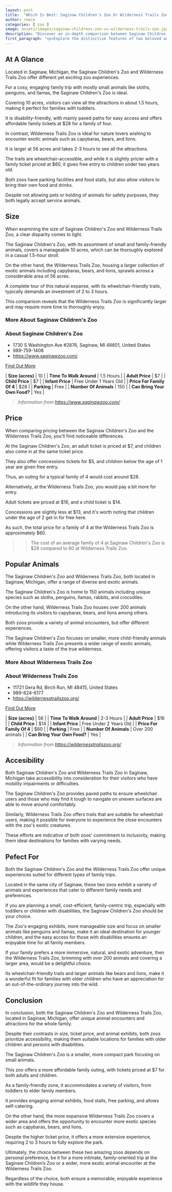 ```yaml
---
layout: post
title:  "Which Is Best: Saginaw Children's Zoo Or Wilderness Trails Zoo. A Guide To Which Is The Best Zoo In Michigan, USA"
author: reece
categories: [ zoo ]
image: assets/images/saginaw-childrens-zoo-vs-wilderness-trails-zoo.jpg
description: "Discover an in-depth comparison between Saginaw Children's Zoo and Wilderness Trails Zoo in our latest blog post. Examine the unique features, attractions, and education programmes of both zoos for a fun family outing decision."
first_paragraph: "<p>Explore the distinctive features of two beloved animal havens in Michigan, USA - the Saginaw Children's Zoo and the Wilderness Trails Zoo.</p><p>This in-depth comparison offers an insight into a variety of aspects, from the diverse fauna dwelling in both zoos, including resident sloths, llamas at the Saginaw Zoo and exotic capybaras, lions at the Wilderness Trails Zoo, to the accessibility, pricing and attractions best suited for families and animal lovers.</p><p>Dive into a journey through the engaging and natural encounters these cherished zoos provide.</p>"
---
```


<div class="overview" markdown="1"> 

## At A Glance 

Located in Saginaw, Michigan, the Saginaw Children's Zoo and Wilderness Trails Zoo offer different yet exciting zoo experiences. 

For a cosy, engaging family trip with mostly small animals like sloths, penguins, and llamas, the Saginaw Children's Zoo is ideal. 

Covering 10 acres, visitors can view all the attractions in about 1.5 hours, making it perfect for families with toddlers. 

It is disability-friendly, with mainly paved paths for easy access and offers affordable family tickets at $28 for a family of four. 

In contrast, Wilderness Trails Zoo is ideal for nature lovers wishing to encounter exotic animals such as capybaras, bears, and lions. 

It is larger at 56 acres and takes 2-3 hours to see all the attractions. 

The trails are wheelchair-accessible, and while it is slightly pricier with a family ticket priced at $60, it gives free entry to children under two years old. 

Both zoos have parking facilities and food stalls, but also allow visitors to bring their own food and drinks. 

Despite not allowing pets or holding of animals for safety purposes, they both legally accept service animals.

</div>
    
    

## Size 

When examining the size of Saginaw Children's Zoo and Wilderness Trails Zoo, a clear disparity comes to light. 

The Saginaw Children's Zoo, with its assortment of small and family-friendly animals, covers a manageable 10 acres, which can be thoroughly explored in a casual 1.5-hour stroll. 

On the other hand, the Wilderness Trails Zoo, housing a larger collection of exotic animals including capybaras, bears, and lions, sprawls across a considerable area of 56 acres. 

A complete tour of this natural expanse, with its wheelchair-friendly trails, typically demands an investment of 2 to 3 hours. 

This comparison reveals that the Wilderness Trails Zoo is significantly larger and may require more time to thoroughly enjoy.
<div class="overview" markdown="1" id="wyntk-saginaw-childrens-zoo"> 

### More About Saginaw Children's Zoo

<div class="find-out-more" markdown="1">

### About Saginaw Children's Zoo

- 1730 S Washington Ave #2876, Saginaw, MI 48601, United States
- 989-759-1408
- <a href="https://www.saginawzoo.com/">https://www.saginawzoo.com/</a>



<a class="subscribe btn" href="https://www.saginawzoo.com/">Find Out More</a>

</div>


    

| **Size (acres)** | 10 |
| **Time To Walk Around** | 1.5 Hours |
| **Adult Price** | $7 |
| **Child Price** | $7 |
| **Infant Price** | Free Under 1 Years Old |
| **Price For Family Of 4** | $28 |
| **Parking** | Free |
| **Number Of Animals** | 150 |
| **Can Bring Your Own Food?** | Yes |


> *Information from https://www.saginawzoo.com/* 



</div>



## Price 

When comparing pricing between the Saginaw Children's Zoo and the Wilderness Trails Zoo, you'll find noticeable differences. 

At the Saginaw Children's Zoo, an adult ticket is priced at $7, and children also come in at the same ticket price. 

They also offer concessions tickets for $5, and children below the age of 1 year are given free entry. 

Thus, an outing for a typical family of 4 would cost around $28. 

Alternatively, at the Wilderness Trails Zoo, you would pay a bit more for entry. 

Adult tickets are priced at $16, and a child ticket is $14. 

Concessions are slightly less at $13, and it's worth noting that children under the age of 2 get in for free here. 

As such, the total price for a family of 4 at the Wilderness Trails Zoo is approximately $60.

>> The cost of an average family of 4 at Saginaw Children's Zoo is $28 compared to 60 at Wilderness Trails Zoo.



## Popular Animals 

The Saginaw Children's Zoo and Wilderness Trails Zoo, both located in Saginaw, Michigan, offer a range of diverse and exotic animals. 

The Saginaw Children's Zoo is home to 150 animals including unique species such as sloths, penguins, llamas, rabbits, and crocodiles. 

On the other hand, Wilderness Trails Zoo houses over 200 animals introducing its visitors to capybaras, bears, and lions among others. 

Both zoos provide a variety of animal encounters, but offer different experiences. 

The Saginaw Children's Zoo focuses on smaller, more child-friendly animals while Wilderness Trails Zoo presents a wider range of exotic animals, offering visitors a taste of the true wilderness.
<div class="overview" markdown="1"id="wyntk-wilderness-trails-zoo"> 

### More About Wilderness Trails Zoo

<div class="find-out-more" markdown="1">

### About Wilderness Trails Zoo

- 11721 Gera Rd, Birch Run, MI 48415, United States
- 989-624-6177
- <a href="https://wildernesstrailszoo.org/">https://wildernesstrailszoo.org/</a>



<a class="subscribe btn" href="https://wildernesstrailszoo.org/">Find Out More</a>

</div>


    

| **Size (acres)** | 56 |
| **Time To Walk Around** | 2-3 Hours |
| **Adult Price** | $16 |
| **Child Price** | $14 |
| **Infant Price** | Free Under 2 Years Old |
| **Price For Family Of 4** | $60 |
| **Parking** | Free |
| **Number Of Animals** | Over 200 animals |
| **Can Bring Your Own Food?** | Yes |


> *Information from https://wildernesstrailszoo.org/* 



</div>



## Accesibility 

Both Saginaw Children's Zoo and Wilderness Trails Zoo in Saginaw, Michigan take accessibility into consideration for their visitors who have mobility impairments or difficulties. 

The Saginaw Children's Zoo provides paved paths to ensure wheelchair users and those who may find it tough to navigate on uneven surfaces are able to move around comfortably. 

Similarly, Wilderness Trails Zoo offers trails that are suitable for wheelchair users, making it possible for everyone to experience the close encounters with the zoo's exotic creatures. 

These efforts are indicative of both zoos' commitment to inclusivity, making them ideal destinations for families with varying needs.

## Pefect For 

Both the Saginaw Children's Zoo and the Wilderness Trails Zoo offer unique experiences suited for different types of family trips. 

Located in the same city of Saginaw, these two zoos exhibit a variety of animals and experiences that cater to different family needs and preferences. 

If you are planning a small, cost-efficient, family-centric trip, especially with toddlers or children with disabilities, the Saginaw Children's Zoo should be your choice. 

The Zoo's engaging exhibits, more manageable size and focus on smaller animals like penguins and llamas, make it an ideal destination for younger children, and the easy access for those with disabilities ensures an enjoyable time for all family members. 

 If your family prefers a more immersive, natural, and exotic adventure, then the Wilderness Trails Zoo, brimming with over 200 animals and covering a larger area, would be a delightful choice. 

Its wheelchair-friendly trails and larger animals like bears and lions, make it a wonderful fit for families with older children who have an appreciation for an out-of-the-ordinary journey into the wild.

## Conclusion 

In conclusion, both the Saginaw Children's Zoo and Wilderness Trails Zoo, located in Saginaw, Michigan, offer unique animal encounters and attractions for the whole family. 

Despite their contrasts in size, ticket price, and animal exhibits, both zoos prioritize accessibility, making them suitable locations for families with older children and persons with disabilities. 



The Saginaw Children's Zoo is a smaller, more compact park focusing on small animals. 

This zoo offers a more affordable family outing, with tickets priced at $7 for both adults and children. 

As a family-friendly zone, it accommodates a variety of visitors, from toddlers to elder family members. 

It provides engaging animal exhibits, food stalls, free parking, and allows self-catering. 



On the other hand, the more expansive Wilderness Trails Zoo covers a wider area and offers the opportunity to encounter more exotic species such as capybaras, bears, and lions. 

Despite the higher ticket price, it offers a more extensive experience, requiring 2 to 3 hours to fully explore the park.

Ultimately, the choice between these two amazing zoos depends on personal preference, be it for a more intimate, family-oriented trip at the Saginaw Children’s Zoo or a wider, more exotic animal encounter at the Wilderness Trails Zoo. 

Regardless of the choice, both ensure a memorable, enjoyable experience with the wildlife they house.
